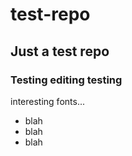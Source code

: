 # test-repo
## Just a test repo
### Testing editing testing
interesting fonts...
* blah
* blah
* blah

